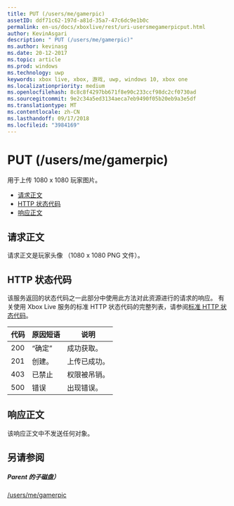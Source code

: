 ```yaml
---
title: PUT (/users/me/gamerpic)
assetID: ddf71c62-197d-a81d-35a7-47c6dc9e1b0c
permalink: en-us/docs/xboxlive/rest/uri-usersmegamerpicput.html
author: KevinAsgari
description: " PUT (/users/me/gamerpic)"
ms.author: kevinasg
ms.date: 20-12-2017
ms.topic: article
ms.prod: windows
ms.technology: uwp
keywords: xbox live, xbox, 游戏, uwp, windows 10, xbox one
ms.localizationpriority: medium
ms.openlocfilehash: 8c8c8f4297bb671f8e90c233ccf98dc2cf0730ad
ms.sourcegitcommit: 9e2c34a5ed3134aeca7eb9490f05b20eb9a3e5df
ms.translationtype: MT
ms.contentlocale: zh-CN
ms.lasthandoff: 09/17/2018
ms.locfileid: "3984169"
---
```

# <a name="put-usersmegamerpic"></a>PUT (/users/me/gamerpic)
用于上传 1080 x 1080 玩家图片。 
  * [请求正文](#ID4EQ)
  * [HTTP 状态代码](#ID4EZ)
  * [响应正文](#ID4EXC)
 
<a id="ID4EQ"></a>

 
## <a name="request-body"></a>请求正文
 
请求正文是玩家头像 （1080 x 1080 PNG 文件）。
  
<a id="ID4EZ"></a>

 
## <a name="http-status-codes"></a>HTTP 状态代码
 
该服务返回的状态代码之一此部分中使用此方法对此资源进行的请求的响应。 有关使用 Xbox Live 服务的标准 HTTP 状态代码的完整列表，请参阅[标准 HTTP 状态代码](../../additional/httpstatuscodes.md)。
 
| 代码| 原因短语| 说明| 
| --- | --- | --- | 
| 200| “确定”| 成功获取。| 
| 201| 创建。| 上传已成功。| 
| 403| 已禁止| 权限被吊销。| 
| 500| 错误| 出现错误。| 
  
<a id="ID4EXC"></a>

 
## <a name="response-body"></a>响应正文
 
该响应正文中不发送任何对象。
  
<a id="ID4ECD"></a>

 
## <a name="see-also"></a>另请参阅
 
<a id="ID4EED"></a>

 
##### <a name="parent"></a>Parent 的子磁盘） 

[/users/me/gamerpic](uri-usersmegamerpic.md)

   